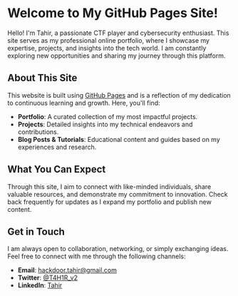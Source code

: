 # Welcome to My GitHub Pages Site!

Hello! I'm Tahir, a passionate CTF player and cybersecurity enthusiast. This site serves as my professional online portfolio, where I showcase my expertise, projects, and insights into the tech world. I am constantly exploring new opportunities and sharing my journey through this platform.

## About This Site

This website is built using [GitHub Pages](https://pages.github.com/) and is a reflection of my dedication to continuous learning and growth. Here, you'll find:

- **Portfolio**: A curated collection of my most impactful projects.
- **Projects**: Detailed insights into my technical endeavors and contributions.
- **Blog Posts & Tutorials**: Educational content and guides based on my experiences and research.

## What You Can Expect

Through this site, I aim to connect with like-minded individuals, share valuable resources, and demonstrate my commitment to innovation. Check back frequently for updates as I expand my portfolio and publish new content.

## Get in Touch

I am always open to collaboration, networking, or simply exchanging ideas. Feel free to connect with me through the following channels:

- **Email**: [hackdoor.tahir@gmail.com](mailto:hackdoor.tahir@gmail.com)
- **Twitter**: [@T4H1R_v2](https://twitter.com/T4H1R_v2)
- **LinkedIn**: [Tahir](https://linkedin.com/in/tahir)
